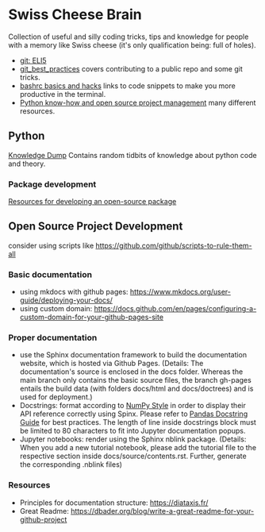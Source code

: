 # Swiss Cheese Brain
Collection of useful and silly coding tricks, tips and knowledge for people with a memory like Swiss cheese (it's only qualification being: full of holes).

* [git: ELI5](https://hackernoon.com/understanding-git-fcffd87c15a3)
* [git_best_practices](git_best_practices.md) covers contributing to a public repo and some git tricks.
* [bashrc basics and hacks](bashrc_snippets/README.md) links to code snippets to make you more productive in the terminal.
* [Python know-how and open source project management](python/README.md) many different resources.

## Python
[Knowledge Dump](python/knowledge_dump.md) Contains random tidbits of knowledge about python code and theory.

### Package development
[Resources for developing an open-source package](python/package_dev.md)



## Open Source Project Development
consider using scripts like https://github.com/github/scripts-to-rule-them-all

### Basic documentation
* using mkdocs with github pages: https://www.mkdocs.org/user-guide/deploying-your-docs/
* using custom domain: https://docs.github.com/en/pages/configuring-a-custom-domain-for-your-github-pages-site

### Proper documentation
* use the Sphinx documentation framework to build the documentation website, which is hosted via Github Pages. (Details: The documentation's source is enclosed in the docs folder. Whereas the main branch only contains the basic source files, the branch gh-pages entails the build data (with folders docs/html and docs/doctrees) and is used for deployment.)
* Docstrings: format according to [NumPy Style](https://sphinxcontrib-napoleon.readthedocs.io/en/latest/example_numpy.html#example-numpy) in order to display their API reference correctly using Spinx. Please refer to [Pandas Docstring Guide](https://pandas.pydata.org/pandas-docs/stable/development/contributing_docstring.html#) for best practices. The length of line inside docstrings block must be limited to 80 characters to fit into Jupyter documentation popups.
* Jupyter notebooks: render using the Sphinx nblink package. (Details: When you add a new tutorial notebook, please add the tutorial file to the respective section inside docs/source/contents.rst. Further, generate the corresponding .nblink files)

### Resources
* Principles for documentation structure: https://diataxis.fr/
* Great Readme: https://dbader.org/blog/write-a-great-readme-for-your-github-project
